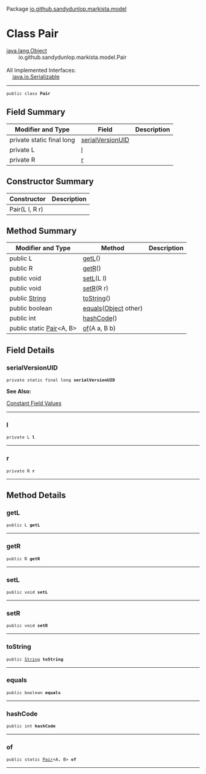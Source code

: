 Package [io.github.sandydunlop.markista.model](index.md)

# Class Pair
[java.lang.Object](https://docs.oracle.com/en/java/javase/24/docs/api/java.base/java/lang/Object.html)<br/>
        io.github.sandydunlop.markista.model.Pair<br/>
<br/>
All Implemented Interfaces:<br/>
    [java.io.Serializable](https://docs.oracle.com/en/java/javase/24/docs/api/java.base/java/io/Serializable.html)


----

<span style="font-family: monospace; font-size: 80%;">public class __Pair__</span>


## Field Summary

| Modifier and Type         | Field                                 | Description |
|---------------------------|---------------------------------------|-------------|
| private static final long | [serialVersionUID](#serialversionuid) |             |
| private L                 | [l](#l)                               |             |
| private R                 | [r](#r)                               |             |

## Constructor Summary

| Constructor    | Description |
|----------------|-------------|
| Pair(L l, R r) |             |

## Method Summary

| Modifier and Type                                                                                   | Method                                                                                                                | Description |
|-----------------------------------------------------------------------------------------------------|-----------------------------------------------------------------------------------------------------------------------|-------------|
| public L                                                                                            | [getL](#getl)()                                                                                                       |             |
| public R                                                                                            | [getR](#getr)()                                                                                                       |             |
| public void                                                                                         | [setL](#setl)(L l)                                                                                                    |             |
| public void                                                                                         | [setR](#setr)(R r)                                                                                                    |             |
| public [String](https://docs.oracle.com/en/java/javase/24/docs/api/java.base/java/lang/String.html) | [toString](#tostring)()                                                                                               |             |
| public boolean                                                                                      | [equals](#equals)([Object](https://docs.oracle.com/en/java/javase/24/docs/api/java.base/java/lang/Object.html) other) |             |
| public int                                                                                          | [hashCode](#hashcode)()                                                                                               |             |
| public static [Pair](Pair.md)<A, B>                                                                 | [of](#of)(A a, B b)                                                                                                   |             |

## Field Details

### serialVersionUID

<span style="font-family: monospace; font-size: 80%;">private static final long __serialVersionUID__</span>



**See Also:**


[Constant Field Values](../constant-values.md)



---

### l

<span style="font-family: monospace; font-size: 80%;">private L __l__</span>




---

### r

<span style="font-family: monospace; font-size: 80%;">private R __r__</span>




---


## Method Details

### getL

<span style="font-family: monospace; font-size: 80%;">public L __getL__</span>




---

### getR

<span style="font-family: monospace; font-size: 80%;">public R __getR__</span>




---

### setL

<span style="font-family: monospace; font-size: 80%;">public void __setL__</span>




---

### setR

<span style="font-family: monospace; font-size: 80%;">public void __setR__</span>




---

### toString

<span style="font-family: monospace; font-size: 80%;">public [String](https://docs.oracle.com/en/java/javase/24/docs/api/java.base/java/lang/String.html) __toString__</span>




---

### equals

<span style="font-family: monospace; font-size: 80%;">public boolean __equals__</span>




---

### hashCode

<span style="font-family: monospace; font-size: 80%;">public int __hashCode__</span>




---

### of

<span style="font-family: monospace; font-size: 80%;">public static [Pair](Pair.md)<A, B> __of__</span>




---

